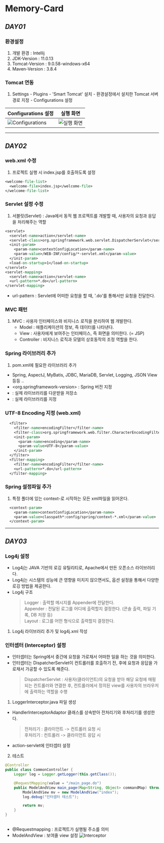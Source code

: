 # Memory-Card
## _DAY01_
### 환경설정
1. 개발 환경 : Intellij
2. JDK-Version : 11.0.13
3. Tomcat-Version : 9.0.58-windows-x64
4. Maven-Version : 3.8.4

### Tomcat 연동
1. Settings - Plugins - 'Smart Tomcat' 설치 - 환경설정에서 설치한 Tomcat 서버 경로 지정 - Configurations 설정


| Configurations 설정 | 실행 화면 |
|:--------|:--------:|
| ![Configurations](https://user-images.githubusercontent.com/54324782/155696124-5d09f1ea-68d2-431b-b698-8637c1b71e56.png) | ![실행 화면](https://user-images.githubusercontent.com/54324782/155696194-a78af4e6-3bac-448b-9a34-1ec8834c4161.png)

-----------------------

## _DAY02_
### web.xml 수정
1. 프로젝트 실행 시 index.jsp를 호출하도록 설정
```jsp
<welcome-file-list>
  <welcome-file>index.jsp</welcome-file>
</welcome-file-list>
```

### Servlet 설정 수정
1. 서블릿(Servlet) : Java에서 동적 웹 프로젝트를 개발할 때, 사용자의 요청과 응답을 처리해주는 역할
```jsp
<servlet>
  <servlet-name>action</servlet-name>
  <servlet-class>org.springframework.web.servlet.DispatcherServlet</servlet-class>
  <init-param>
    <param-name>contextConfigLocation</param-name>
    <param-value>/WEB-INF/config/*-servlet.xml</param-value>
  </init-param>
  <load-on-startup>1</load-on-startup>
</servlet>
<servlet-mapping>
  <servlet-name>action</servlet-name>
  <url-pattern>*.do</url-pattern>
</servlet-mapping>
```
  - url-pattern : Servlet에 어떠한 요청을 할 때, '.do'를 통해서만 요청을 전달한다.

### MVC 패턴
1. MVC : 사용자 인터페이스와 비지니스 로직을 분리하여 웹 개발한다.
    - Model : 애플리케이션의 정보, 즉 데이터를 나타낸다.
    - View : 사용자에게 보여주는 인터페이스, 즉 화면을 의미한다. (= JSP)
    - Controller : 비지니스 로직과 모델의 상호동작의 조정 역할을 한다.

### Spring 라이브러리 추가
1. pom.xml에 필요한 라이브러리 추가
  - Spring, AspectJ, MyBatis, JDBC, MariaDB, Servlet, Logging, JSON View 등등 ..
  - <org.springframework-version> : Spring 버전 지정
  - <repositories> : 실제 라이브러리를 다운받을 저장소  
  - <dependencies> : 실제 라이브러리를 지정
  
### UTF-8 Encoding 지정 (web.xml)  
```jsp
  <filter>
    <filter-name>encodingFilter</filter-name>
    <filter-class>org.springframework.web.filter.CharacterEncodingFilter</filter-class>
    <init-param>
      <param-name>encoding</param-name>
      <param-value>UTF-8</param-value>
    </init-param>
  </filter>
  <filter-mapping>
    <filter-name>encodingFilter</filter-name>
    <url-pattern>*.do</url-pattern>
  </filter-mapping>
```
  
### Spring 설정파일 추가
1. 특정 폴더에 있는 context-로 시작하는 모든 xml파일을 읽어온다.
```jsp
  <context-param>
    <param-name>contextConfigLocation</param-name>
    <param-value>classpath*:config/spring/context-*.xml</param-value>
  </context-param>
```

-----------------------

## _DAY03_
### Log4j 설정
- Log4j는 JAVA 기반의 로깅 유틸리티로, Apache에서 만든 오픈소스 라이브러리다.
- Log4j는 시스템의 성능에 큰 영향을 미치지 않으면서도, 옵션 설정을 통해서 다양한 로깅 방법을 제공한다.
- Log4j 구조
  > Logger : 출력할 메시지를 Appender에 전달한다.  
  > Appender : 전달된 로그를 어디에 출력할지 결정한다. (콘솔 출력, 파일 기록, DB 저장 등)  
  > Layout : 로그를 어떤 형식으로 출력할지 결정한다.  

1. Log4j 라이브러리 추가 및 log4j.xml 작성

### 인터셉터 (Interceptor) 설정
- 인터셉터는 Spring에서 중간에 요청을 가로채서 어떠한 일을 하는 것을 의미한다.
- 인터셉터는 DispatcherServlet이 컨트롤러를 호출하기 전, 후에 요청과 응답을 가로채서 가공할 수 있도록 해준다.
  > DispatcherServlet : 사용자(클라이언트)의 요청을 받아 해당 요청에 매핑되는 컨트롤러와 연결한 후, 컨트롤러에서 정의된 view를 사용자의 브라우저에 출력하는 역할을 수행  
  
1. LoggerInterceptor.java 파일 생성
  - HandlerInterceptorAdaptor 클래스를 상속받아 전처리기와 후처리기를 생성한다.
    > 전처리기 : 클라이언트 -> 컨트롤러 요청 시  
    > 후처리기 : 컨트롤러 -> 클라이언트 응답 시  
  - action-servlet에 인터셉터 설정
  
2. 테스트
```java
@Controller
public class CommonController {
    Logger log = Logger.getLogger(this.getClass());

    @RequestMapping(value = "/main_page.do")
    public ModelAndView main_page(Map<String, Object> commandMap) throws Exception {
        ModelAndView mv = new ModelAndView("index");
        log.debug("인터셉터 테스트");

        return mv;
    }
}
  
```
  - @Requestmapping : 프로젝트가 실행될 주소를 의미
  - ModelAndView : 보여줄 view 설정
![Interceptor](https://user-images.githubusercontent.com/54324782/157184908-8ebe89ea-3057-49cc-9698-27dfc5eb5937.png)
